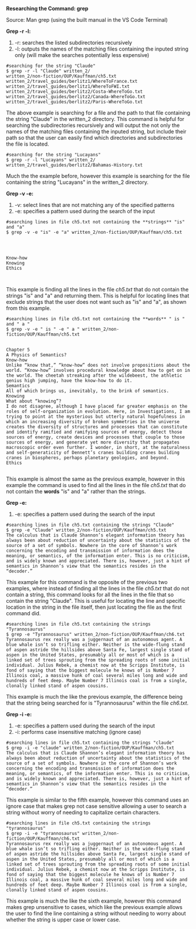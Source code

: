**Researching the Command: grep**



Source: Man grep (using the built manual in the VS Code Terminal)

**Grep -r -l:**
1. -r: searches the listed subdirectories recursively
2. -l: outputs the names of the matching files containing the inputed string only (will make the searches potentially less expensive)



```
#searching for the string "Claude"
$ grep -r -l "Claude" written_2/
written_2/non-fiction/OUP/Kauffman/ch5.txt
written_2/travel_guides/berlitz1/WhereToFrance.txt
written_2/travel_guides/berlitz1/WhereToFWI.txt
written_2/travel_guides/berlitz2/Costa-WhereToGo.txt
written_2/travel_guides/berlitz2/Canada-WhereToGo.txt
written_2/travel_guides/berlitz2/Paris-WhereToGo.txt
```



The above example is searching for a file and the path to that file containing the string "Claude" in the written_2 directory. This command is helpful for searching the subdirectories recursively and will output the not only the names of the matching files containing the inputed string, but include their path so that the user can easily find which directories and subdirectories the file is located.



```
#searching for the string "Lucayans"
$ grep -r -l "Lucayans" written_2/
written_2/travel_guides/berlitz2/Bahamas-History.txt

```



Much the the example before, however this example is searching for the file containing the string "Lucayans" in the written_2 directory.



**Grep -v -e:**
1. -v: select lines that are not matching any of the specified patterns
2. -e: specifies a pattern used during the search of the input



```
#searching lines in file ch5.txt not containing the **strings** "is" and "a"
$ grep -v -e "is" -e "a" written_2/non-fiction/OUP/Kauffman/ch5.txt




Know-how
Knowing
Ethics



```



This example is finding all the lines in the file _ch5.txt_ that do not contain the strings "is" and "a" and returning them. This is helpful for locating lines that exclude strings that the user does not want such as "is" and "a", as shown from this example.



```
#searching lines in file ch5.txt not containing the **words** " is " and " a "
$ grep -v -e " is " -e " a " written_2/non-fiction/OUP/Kauffman/ch5.txt


Chapter 5
A Physics of Semantics?
Know-how
Unlike “know that,” “know-how” does not involve propositions about the world. “Know-how” involves procedural knowledge about how to get on in the world. The cheetah streaking after the wildebeest, the athletic genius high jumping, have the know-how to do it.
Semantics
All of which brings us, inevitably, to the brink of semantics.
Knowing
What about “knowing”?
I do not disagree, although I have placed far greater emphasis on the roles of self-organization in evolution. Here, in Investigations, I am trying to point at the mysterious but utterly natural hopefulness in which an increasing diversity of broken symmetries in the universe creates the diversity of structures and processes that can constitute and identify ramified and ramifying sources of energy, detect those sources of energy, create devices and processes that couple to those sources of energy, and generate yet more diversity that propagates macroscopic order even further. I wonder, in short, at the naturalness and self-generaticity of Dennett’s cranes building cranes building cranes in biospheres, perhaps planetary geologies, and beyond.
Ethics


```




This example is almost the same as the previous example, however in this example the command is used to find all the lines in the file _ch5.txt_ that do not contain the **words** "is" and "a" rather than the strings.


**Grep -e:**
1. -e: specifies a pattern used during the search of the input



```
#searching lines in file ch5.txt containing the strings "Claude"
$ grep -e "Claude" written_2/non-fiction/OUP/Kauffman/ch5.txt
The calculus that is Claude Shannon’s elegant information theory has always been about reduction of uncertainty about the statistics of the source of a set of symbols. Nowhere in the core of Shannon’s work concerning the encoding and transmission of information does the meaning, or semantics, of the information enter. This is no criticism, and is widely known and appreciated. There is, however, just a hint of semantics in Shannon’s view that the semantics resides in the “decoder.”
```



This example for this command is the opposite of the previous two examples, where instead of finding all the lines in the file _ch5.txt_ that do not contain a string, this command looks for all the lines in the file that so contain the string "Claude". This is useful for locating the line and specific location in the string in the file itself, then just locating the file as the first command did.



```
#searching lines in file ch5.txt containing the strings "Tyrannosaurus"
$ grep -e "Tyrannosaurus" written_2/non-fiction/OUP/Kauffman/ch6.txt
Tyrannosaurus rex really was a juggernaut of an autonomous agent. A blue whale isn’t so trifling either. Neither is the wide-flung stand of aspen astride the hillsides above Santa Fe, largest single stand of aspen in the United States, presumably all or most of which is a linked set of trees sprouting from the spreading roots of some initial individual. Julius Rebek, a chemist now at the Scripps Institute, is fond of saying that the biggest molecule he knows of is Number 7 Illinois coal, a massive hunk of coal several miles long and wide and hundreds of feet deep. Maybe Number 7 Illinois coal is from a single, clonally linked stand of aspen cousins.
```



This example is much the like the previous example, the difference being that the string being searched for is "Tyrannosaurus" within the file _ch6.txt_.



**Grep -i -e:**
1. -e: specifies a pattern used during the search of the input
2. -i: performs case insensitive matching (ignore case)



```
#searching lines in file ch5.txt containing the strings "claude"
$ grep -i -e "claude" written_2/non-fiction/OUP/Kauffman/ch5.txt
The calculus that is Claude Shannon’s elegant information theory has always been about reduction of uncertainty about the statistics of the source of a set of symbols. Nowhere in the core of Shannon’s work concerning the encoding and transmission of information does the meaning, or semantics, of the information enter. This is no criticism, and is widely known and appreciated. There is, however, just a hint of semantics in Shannon’s view that the semantics resides in the “decoder.”
```



This example is similar to the fifth example, however this command uses an ignore case that makes grep not case sensitive allowing a user to search a string without worry of needing to capitalize certain characters.



```
#searching lines in file ch5.txt containing the strings "tyrannosaurus"
$ grep -i -e "tyrannosaurus" written_2/non-fiction/OUP/Kauffman/ch6.txt
Tyrannosaurus rex really was a juggernaut of an autonomous agent. A blue whale isn’t so trifling either. Neither is the wide-flung stand of aspen astride the hillsides above Santa Fe, largest single stand of aspen in the United States, presumably all or most of which is a linked set of trees sprouting from the spreading roots of some initial individual. Julius Rebek, a chemist now at the Scripps Institute, is fond of saying that the biggest molecule he knows of is Number 7 Illinois coal, a massive hunk of coal several miles long and wide and hundreds of feet deep. Maybe Number 7 Illinois coal is from a single, clonally linked stand of aspen cousins.
```



This example is much the like the sixth example, however this command makes grep unsensitive to cases, which like the previous example allows the user to find the line containing a string without needing to worry about whether the string is upper case or lower case.
